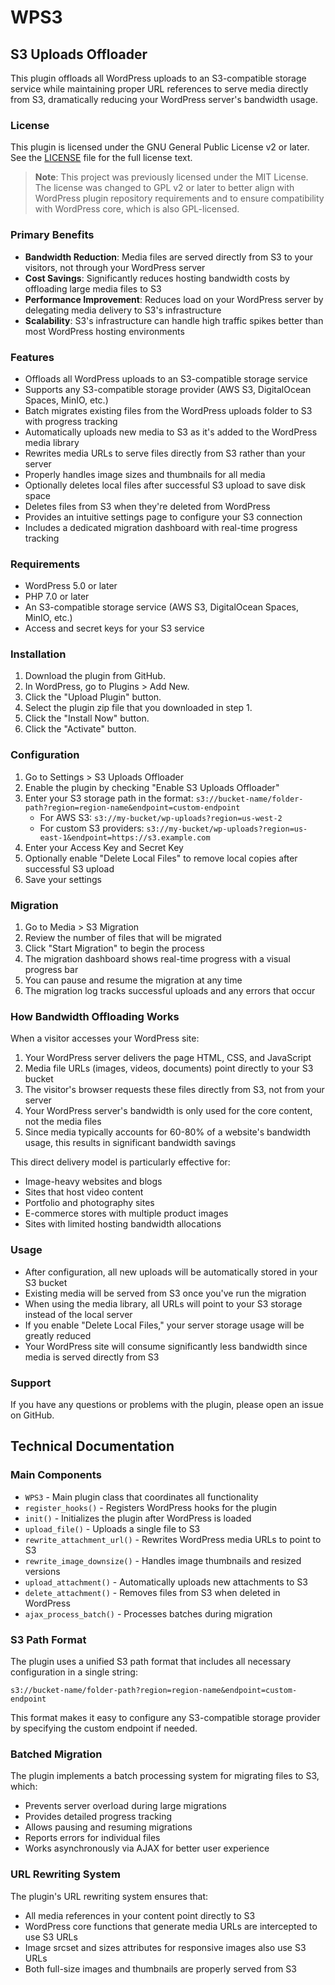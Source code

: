 # WPS3
## S3 Uploads Offloader
This plugin offloads all WordPress uploads to an S3-compatible storage service while maintaining proper URL references to serve media directly from S3, dramatically reducing your WordPress server's bandwidth usage.

### License
This plugin is licensed under the GNU General Public License v2 or later. See the [LICENSE](LICENSE) file for the full license text.

> **Note**: This project was previously licensed under the MIT License. The license was changed to GPL v2 or later to better align with WordPress plugin repository requirements and to ensure compatibility with WordPress core, which is also GPL-licensed.

### Primary Benefits
- **Bandwidth Reduction**: Media files are served directly from S3 to your visitors, not through your WordPress server
- **Cost Savings**: Significantly reduces hosting bandwidth costs by offloading large media files to S3
- **Performance Improvement**: Reduces load on your WordPress server by delegating media delivery to S3's infrastructure
- **Scalability**: S3's infrastructure can handle high traffic spikes better than most WordPress hosting environments

### Features
- Offloads all WordPress uploads to an S3-compatible storage service
- Supports any S3-compatible storage provider (AWS S3, DigitalOcean Spaces, MinIO, etc.)
- Batch migrates existing files from the WordPress uploads folder to S3 with progress tracking
- Automatically uploads new media to S3 as it's added to the WordPress media library
- Rewrites media URLs to serve files directly from S3 rather than your server
- Properly handles image sizes and thumbnails for all media
- Optionally deletes local files after successful S3 upload to save disk space
- Deletes files from S3 when they're deleted from WordPress
- Provides an intuitive settings page to configure your S3 connection
- Includes a dedicated migration dashboard with real-time progress tracking

### Requirements
- WordPress 5.0 or later
- PHP 7.0 or later
- An S3-compatible storage service (AWS S3, DigitalOcean Spaces, MinIO, etc.)
- Access and secret keys for your S3 service

### Installation
1. Download the plugin from GitHub.
2. In WordPress, go to Plugins > Add New.
3. Click the "Upload Plugin" button.
4. Select the plugin zip file that you downloaded in step 1.
5. Click the "Install Now" button.
6. Click the "Activate" button.

### Configuration
1. Go to Settings > S3 Uploads Offloader
2. Enable the plugin by checking "Enable S3 Uploads Offloader"
3. Enter your S3 storage path in the format: `s3://bucket-name/folder-path?region=region-name&endpoint=custom-endpoint`
   - For AWS S3: `s3://my-bucket/wp-uploads?region=us-west-2`
   - For custom S3 providers: `s3://my-bucket/wp-uploads?region=us-east-1&endpoint=https://s3.example.com`
4. Enter your Access Key and Secret Key
5. Optionally enable "Delete Local Files" to remove local copies after successful S3 upload
6. Save your settings

### Migration
1. Go to Media > S3 Migration
2. Review the number of files that will be migrated
3. Click "Start Migration" to begin the process
4. The migration dashboard shows real-time progress with a visual progress bar
5. You can pause and resume the migration at any time
6. The migration log tracks successful uploads and any errors that occur

### How Bandwidth Offloading Works
When a visitor accesses your WordPress site:

1. Your WordPress server delivers the page HTML, CSS, and JavaScript
2. Media file URLs (images, videos, documents) point directly to your S3 bucket
3. The visitor's browser requests these files directly from S3, not from your server
4. Your WordPress server's bandwidth is only used for the core content, not the media files
5. Since media typically accounts for 60-80% of a website's bandwidth usage, this results in significant bandwidth savings

This direct delivery model is particularly effective for:
- Image-heavy websites and blogs
- Sites that host video content
- Portfolio and photography sites
- E-commerce stores with multiple product images
- Sites with limited hosting bandwidth allocations

### Usage
- After configuration, all new uploads will be automatically stored in your S3 bucket
- Existing media will be served from S3 once you've run the migration
- When using the media library, all URLs will point to your S3 storage instead of the local server
- If you enable "Delete Local Files," your server storage usage will be greatly reduced
- Your WordPress site will consume significantly less bandwidth since media is served directly from S3

### Support
If you have any questions or problems with the plugin, please open an issue on GitHub.

## Technical Documentation

### Main Components
- `WPS3` - Main plugin class that coordinates all functionality
- `register_hooks()` - Registers WordPress hooks for the plugin
- `init()` - Initializes the plugin after WordPress is loaded
- `upload_file()` - Uploads a single file to S3
- `rewrite_attachment_url()` - Rewrites WordPress media URLs to point to S3
- `rewrite_image_downsize()` - Handles image thumbnails and resized versions
- `upload_attachment()` - Automatically uploads new attachments to S3
- `delete_attachment()` - Removes files from S3 when deleted in WordPress
- `ajax_process_batch()` - Processes batches during migration

### S3 Path Format
The plugin uses a unified S3 path format that includes all necessary configuration in a single string:
```
s3://bucket-name/folder-path?region=region-name&endpoint=custom-endpoint
```

This format makes it easy to configure any S3-compatible storage provider by specifying the custom endpoint if needed.

### Batched Migration
The plugin implements a batch processing system for migrating files to S3, which:
- Prevents server overload during large migrations
- Provides detailed progress tracking
- Allows pausing and resuming migrations
- Reports errors for individual files
- Works asynchronously via AJAX for better user experience

### URL Rewriting System
The plugin's URL rewriting system ensures that:
- All media references in your content point directly to S3
- WordPress core functions that generate media URLs are intercepted to use S3 URLs
- Image srcset and sizes attributes for responsive images also use S3 URLs
- Both full-size images and thumbnails are properly served from S3
